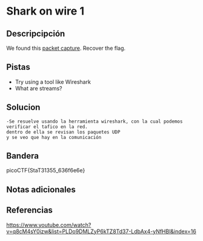 # Shark on wire 1
## Descripcipción
We found this [packet capture](https://jupiter.challenges.picoctf.org/static/483e50268fe7e015c49caf51a69063d0/capture.pcap). Recover the flag.
## Pistas
- Try using a tool like Wireshark
- What are streams?
## Solucion
```
-Se resuelve usando la herramienta wireshark, con la cual podemos verificar el tafico en la red.
dentro de ella se revisan los paquetes UDP
y se veo que hay en la comunicación
```
## Bandera
picoCTF{StaT31355_636f6e6e}
## Notas adicionales
## Referencias
https://www.youtube.com/watch?v=q8cM4sY0izw&list=PLDo9DMLZyP6kTZ8Td37-LdbAx4-yNfHBl&index=16
